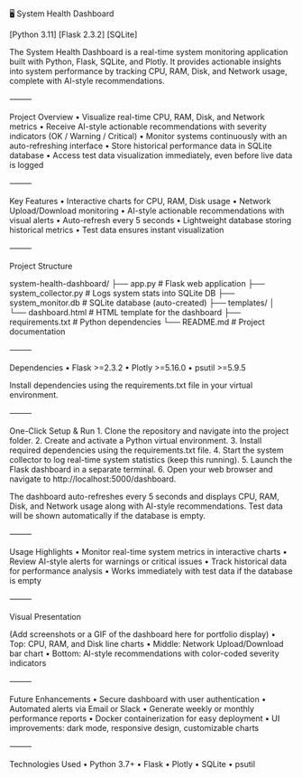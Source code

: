 🖥️ System Health Dashboard

[Python 3.11] [Flask 2.3.2] [SQLite]

The System Health Dashboard is a real-time system monitoring application built with Python, Flask, SQLite, and Plotly.
It provides actionable insights into system performance by tracking CPU, RAM, Disk, and Network usage, complete with AI-style recommendations.

⸻

Project Overview
	•	Visualize real-time CPU, RAM, Disk, and Network metrics
	•	Receive AI-style actionable recommendations with severity indicators (OK / Warning / Critical)
	•	Monitor systems continuously with an auto-refreshing interface
	•	Store historical performance data in SQLite database
	•	Access test data visualization immediately, even before live data is logged

⸻

Key Features
	•	Interactive charts for CPU, RAM, Disk usage
	•	Network Upload/Download monitoring
	•	AI-style actionable recommendations with visual alerts
	•	Auto-refresh every 5 seconds
	•	Lightweight database storing historical metrics
	•	Test data ensures instant visualization

⸻

Project Structure

system-health-dashboard/
├── app.py                  # Flask web application
├── system_collector.py     # Logs system stats into SQLite DB
├── system_monitor.db       # SQLite database (auto-created)
├── templates/
│     └── dashboard.html    # HTML template for the dashboard
├── requirements.txt        # Python dependencies
└── README.md               # Project documentation

⸻

Dependencies
	•	Flask >=2.3.2
	•	Plotly >=5.16.0
	•	psutil >=5.9.5

Install dependencies using the requirements.txt file in your virtual environment.

⸻

One-Click Setup & Run
	1.	Clone the repository and navigate into the project folder.
	2.	Create and activate a Python virtual environment.
	3.	Install required dependencies using the requirements.txt file.
	4.	Start the system collector to log real-time system statistics (keep this running).
	5.	Launch the Flask dashboard in a separate terminal.
	6.	Open your web browser and navigate to http://localhost:5000/dashboard.

The dashboard auto-refreshes every 5 seconds and displays CPU, RAM, Disk, and Network usage along with AI-style recommendations. Test data will be shown automatically if the database is empty.

⸻

Usage Highlights
	•	Monitor real-time system metrics in interactive charts
	•	Review AI-style alerts for warnings or critical issues
	•	Track historical data for performance analysis
	•	Works immediately with test data if the database is empty

⸻

Visual Presentation

(Add screenshots or a GIF of the dashboard here for portfolio display)
	•	Top: CPU, RAM, and Disk line charts
	•	Middle: Network Upload/Download bar chart
	•	Bottom: AI-style recommendations with color-coded severity indicators

⸻

Future Enhancements
	•	Secure dashboard with user authentication
	•	Automated alerts via Email or Slack
	•	Generate weekly or monthly performance reports
	•	Docker containerization for easy deployment
	•	UI improvements: dark mode, responsive design, customizable charts

⸻

Technologies Used
	•	Python 3.7+
	•	Flask
	•	Plotly
	•	SQLite
	•	psutil
